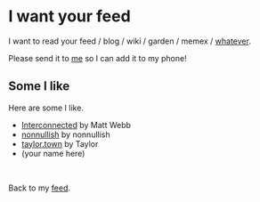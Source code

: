 # I want your feed

I want to read your feed / blog / wiki / garden / memex / [whatever](/wikiblogarden/my-wikiblogarden).

Please send it to [me](/) so I can add it to my phone!

## Some I like

Here are some I like.

- [Interconnected](https://interconnected.org) by Matt Webb
- [nonnullish](https://nonnullish.pages.dev/) by nonnullish
- [taylor.town](https://taylor.town/) by Taylor
- (your name here)

<br>

Back to my [feed](/feed).
